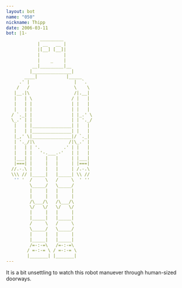 ```yaml
---
layout: bot
name: "050"
nickname: Thipp
date: 2006-03-11
bot: |1-
             _________           
            | __   __ |          
            |[__] [__]|          
            |         |          
            |    _    |          
          __|_________|__        
         |_______________|       
       ____|           |_____    
     .' |                 |  `.  
    /   /                 \    \ 
   |__.|\                 /|.__| 
   |   | \               / |   | 
   |   | |               | |   | 
   |   | |               | |   | 
  / `._| |               | |_.' \
  \_.' | |               | | '._/
   |   | |_______________| |   | 
   |   | |_______________| |   | 
   |_,' \|_______________|/ `._| 
   | '._/|\             /|\_.' | 
   |   | | '.         .' | |   | 
   |   | |   '-.___.-'   | |   | 
   |___| |     |   |     | |___| 
   |===| |     |   |     | |===| 
  //.-.\ |     |   |     | /.-.\ 
  \\\ // |_____|   |_____| \\ // 
   '' '  /     \   /     \  ' '' 
         \_____/   \_____/       
         |     |   |     |       
         |     |   |     |       
         /\___/\   /\___/\       
         \/   \/   \/   \/       
         |     |   |     |       
         |_____|   |_____|       
         /     \   /     \       
         \_____/   \_____/       
         |     |   |     |       
         |_____|   |_____|       
         /=-:-=\   /=-:-=\       
        / =-:-= \ / =-:-= \      
        |_______| |_______|      
---    
```

It is a bit unsettling to watch this robot manuever through human-sized doorways.